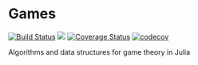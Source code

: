 # Games

[![Build Status](https://travis-ci.org/QuantEcon/Games.jl.svg?branch=master)](https://travis-ci.org/QuantEcon/Games.jl)
[![](https://img.shields.io/badge/docs-latest-blue.svg)](https://QuantEcon.github.io/Games.jl/latest)
[![Coverage Status](https://coveralls.io/repos/github/QuantEcon/Games.jl/badge.svg)](https://coveralls.io/github/QuantEcon/Games.jl)
[![codecov](https://codecov.io/gh/QuantEcon/Games.jl/branch/master/graph/badge.svg)](https://codecov.io/gh/QuantEcon/Games.jl)

Algorithms and data structures for game theory in Julia
